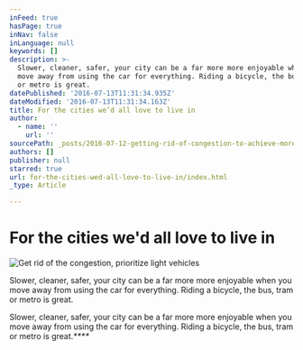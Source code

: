 ```yaml
---
inFeed: true
hasPage: true
inNav: false
inLanguage: null
keywords: []
description: >-
  Slower, cleaner, safer, your city can be a far more more enjoyable when you
  move away from using the car for everything. Riding a bicycle, the bus, tram
  or metro is great. 
datePublished: '2016-07-13T11:31:34.935Z'
dateModified: '2016-07-13T11:31:34.163Z'
title: For the cities we’d all love to live in
author:
  - name: ''
    url: ''
sourcePath: _posts/2016-07-12-getting-rid-of-congestion-to-achieve-more-lovable-cities.md
authors: []
publisher: null
starred: true
url: for-the-cities-wed-all-love-to-live-in/index.html
_type: Article

---
```

# For the cities we'd all love to live in
![Get rid of the congestion, prioritize light vehicles](https://the-grid-user-content.s3-us-west-2.amazonaws.com/b071a8a0-206f-4821-893d-f2766df8df9e.jpg)

Slower, cleaner, safer, your city can be a far more more enjoyable when you move away from using the car for everything. Riding a bicycle, the bus, tram or metro is great. 

Slower, cleaner, safer, your city can be a far more more enjoyable when you move away from using the car for everything. Riding a bicycle, the bus, tram or metro is great._****_